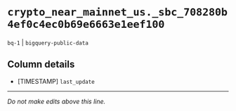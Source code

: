 # `crypto_near_mainnet_us._sbc_708280b4ef0c4ec0b69e6663e1eef100`
`bq-1` | `bigquery-public-data`

## Column details
* [TIMESTAMP] `last_update`

-------------------------------------------------------------------------------
*Do not make edits above this line.*
